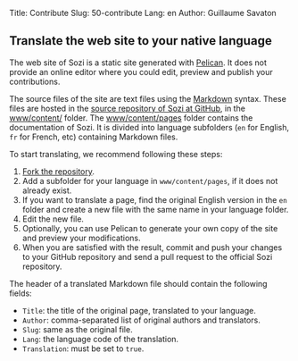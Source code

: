 Title: Contribute
Slug: 50-contribute
Lang: en
Author: Guillaume Savaton

Translate the web site to your native language
----------------------------------------------

The web site of Sozi is a static site generated with [Pelican](http://blog.getpelican.com/).
It does not provide an online editor where you could edit, preview and publish your contributions.

The source files of the site are text files using the [Markdown](http://daringfireball.net/projects/markdown/syntax) syntax.
These files are hosted in the [source repository of Sozi at GitHub](https://github.com/senshu/Sozi), in the
[www/content/](https://github.com/senshu/Sozi/tree/master/www/content) folder.
The [www/content/pages](https://github.com/senshu/Sozi/tree/master/www/content/pages) folder contains
the documentation of Sozi.
It is divided into language subfolders (``en`` for English, ``fr`` for French, etc)
containing Markdown files.

To start translating, we recommend following these steps:

1. [Fork the repository](https://github.com/senshu/Sozi/fork).
2. Add a subfolder for your language in ``www/content/pages``, if it does not already exist.
3. If you want to translate a page, find the original English version in the ``en`` folder and create a new file with the same name in your language folder.
4. Edit the new file.
5. Optionally, you can use Pelican to generate your own copy of the site and preview your modifications.
6. When you are satisfied with the result, commit and push your changes to your GitHub repository and send a pull request to the official Sozi repository.

The header of a translated Markdown file should contain the following fields:

* ``Title``: the title of the original page, translated to your language.
* ``Author``: comma-separated list of original authors and translators.
* ``Slug``: same as the original file.
* ``Lang``: the language code of the translation.
* ``Translation``: must be set to ``true``.
